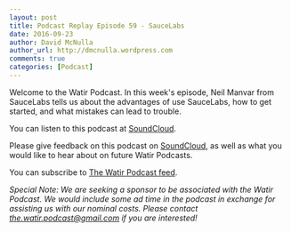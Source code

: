 ```yaml
---
layout: post
title: Podcast Replay Episode 59 - SauceLabs
date: 2016-09-23
author: David McNulla
author_url: http://dmcnulla.wordpress.com
comments: true
categories: [Podcast]
---
```


Welcome to the Watir Podcast. In this week's episode, Neil Manvar from SauceLabs tells us about the advantages of use SauceLabs, how to get started, and what mistakes can lead to trouble.

You can listen to this podcast at [SoundCloud](https://soundcloud.com/the-watir-podcast/episode-59-saucelabs).

<!--more-->
Please give feedback on this podcast on [SoundCloud](https://soundcloud.com/the-watir-podcast/episode-59-saucelabs), as well as what you would like to hear about on future Watir Podcasts.

You can subscribe to [The Watir Podcast feed](http://feeds.soundcloud.com/users/soundcloud:users:248873479/sounds.rss).

*Special Note: We are seeking a sponsor to be associated with the Watir Podcast. We would include some ad time in the podcast in exchange for assisting us with our nominal costs. Please contact the.watir.podcast@gmail.com if you are interested!*

